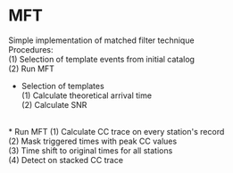 # MFT
Simple implementation of matched filter technique
<br>
Procedures: <br>
(1) Selection of template events from initial catalog <br>
(2) Run MFT <br>

* Selection of templates  
(1) Calculate theoretical arrival time <br>
(2) Calculate SNR <br>

<br>
* Run MFT  
(1) Calculate CC trace on every station's record <br>
(2) Mask triggered times with peak CC values <br>
(3) Time shift to original times for all stations <br>
(4) Detect on stacked CC trace
